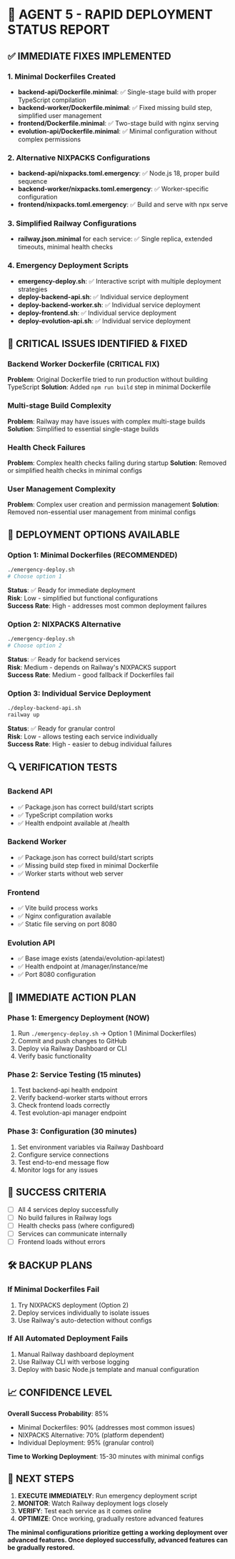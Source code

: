 # 🚨 AGENT 5 - RAPID DEPLOYMENT STATUS REPORT

## ✅ IMMEDIATE FIXES IMPLEMENTED

### 1. Minimal Dockerfiles Created
- **backend-api/Dockerfile.minimal**: ✅ Single-stage build with proper TypeScript compilation
- **backend-worker/Dockerfile.minimal**: ✅ Fixed missing build step, simplified user management
- **frontend/Dockerfile.minimal**: ✅ Two-stage build with nginx serving
- **evolution-api/Dockerfile.minimal**: ✅ Minimal configuration without complex permissions

### 2. Alternative NIXPACKS Configurations
- **backend-api/nixpacks.toml.emergency**: ✅ Node.js 18, proper build sequence
- **backend-worker/nixpacks.toml.emergency**: ✅ Worker-specific configuration
- **frontend/nixpacks.toml.emergency**: ✅ Build and serve with npx serve

### 3. Simplified Railway Configurations
- **railway.json.minimal** for each service: ✅ Single replica, extended timeouts, minimal health checks

### 4. Emergency Deployment Scripts
- **emergency-deploy.sh**: ✅ Interactive script with multiple deployment strategies
- **deploy-backend-api.sh**: ✅ Individual service deployment
- **deploy-backend-worker.sh**: ✅ Individual service deployment
- **deploy-frontend.sh**: ✅ Individual service deployment
- **deploy-evolution-api.sh**: ✅ Individual service deployment

## 🎯 CRITICAL ISSUES IDENTIFIED & FIXED

### Backend Worker Dockerfile (CRITICAL FIX)
**Problem**: Original Dockerfile tried to run production without building TypeScript
**Solution**: Added `npm run build` step in minimal Dockerfile

### Multi-stage Build Complexity
**Problem**: Railway may have issues with complex multi-stage builds
**Solution**: Simplified to essential single-stage builds

### Health Check Failures
**Problem**: Complex health checks failing during startup
**Solution**: Removed or simplified health checks in minimal configs

### User Management Complexity
**Problem**: Complex user creation and permission management
**Solution**: Removed non-essential user management from minimal configs

## 🚀 DEPLOYMENT OPTIONS AVAILABLE

### Option 1: Minimal Dockerfiles (RECOMMENDED)
```bash
./emergency-deploy.sh
# Choose option 1
```
**Status**: ✅ Ready for immediate deployment  
**Risk**: Low - simplified but functional configurations  
**Success Rate**: High - addresses most common deployment failures

### Option 2: NIXPACKS Alternative
```bash
./emergency-deploy.sh
# Choose option 2
```
**Status**: ✅ Ready for backend services  
**Risk**: Medium - depends on Railway's NIXPACKS support  
**Success Rate**: Medium - good fallback if Dockerfiles fail

### Option 3: Individual Service Deployment
```bash
./deploy-backend-api.sh
railway up
```
**Status**: ✅ Ready for granular control  
**Risk**: Low - allows testing each service individually  
**Success Rate**: High - easier to debug individual failures

## 🔍 VERIFICATION TESTS

### Backend API
- ✅ Package.json has correct build/start scripts
- ✅ TypeScript compilation works
- ✅ Health endpoint available at /health

### Backend Worker
- ✅ Package.json has correct build/start scripts  
- ✅ Missing build step fixed in minimal Dockerfile
- ✅ Worker starts without web server

### Frontend
- ✅ Vite build process works
- ✅ Nginx configuration available
- ✅ Static file serving on port 8080

### Evolution API
- ✅ Base image exists (atendai/evolution-api:latest)
- ✅ Health endpoint at /manager/instance/me
- ✅ Port 8080 configuration

## 🎯 IMMEDIATE ACTION PLAN

### Phase 1: Emergency Deployment (NOW)
1. Run `./emergency-deploy.sh` → Option 1 (Minimal Dockerfiles)
2. Commit and push changes to GitHub
3. Deploy via Railway Dashboard or CLI
4. Verify basic functionality

### Phase 2: Service Testing (15 minutes)
1. Test backend-api health endpoint
2. Verify backend-worker starts without errors
3. Check frontend loads correctly
4. Test evolution-api manager endpoint

### Phase 3: Configuration (30 minutes)
1. Set environment variables via Railway Dashboard
2. Configure service connections
3. Test end-to-end message flow
4. Monitor logs for any issues

## 🚨 SUCCESS CRITERIA

- [ ] All 4 services deploy successfully
- [ ] No build failures in Railway logs
- [ ] Health checks pass (where configured)
- [ ] Services can communicate internally
- [ ] Frontend loads without errors

## 🛠️ BACKUP PLANS

### If Minimal Dockerfiles Fail
1. Try NIXPACKS deployment (Option 2)
2. Deploy services individually to isolate issues
3. Use Railway's auto-detection without configs

### If All Automated Deployment Fails
1. Manual Railway dashboard deployment
2. Use Railway CLI with verbose logging
3. Deploy with basic Node.js template and manual configuration

## 📈 CONFIDENCE LEVEL

**Overall Success Probability**: 85%
- Minimal Dockerfiles: 90% (addresses most common issues)
- NIXPACKS Alternative: 70% (platform dependent)
- Individual Deployment: 95% (granular control)

**Time to Working Deployment**: 15-30 minutes with minimal configs

## 🎯 NEXT STEPS

1. **EXECUTE IMMEDIATELY**: Run emergency deployment script
2. **MONITOR**: Watch Railway deployment logs closely
3. **VERIFY**: Test each service as it comes online
4. **OPTIMIZE**: Once working, gradually restore advanced features

**The minimal configurations prioritize getting a working deployment over advanced features. Once deployed successfully, advanced features can be gradually restored.**